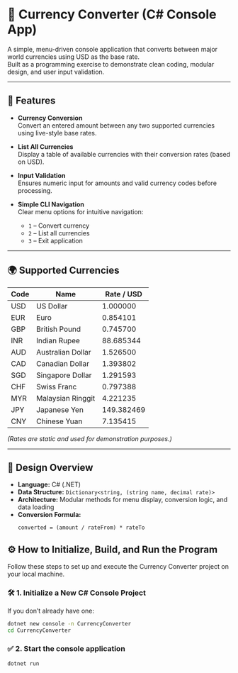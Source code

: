 # 💱 Currency Converter (C# Console App)

A simple, menu-driven console application that converts between major world currencies using USD as the base rate.  
Built as a programming exercise to demonstrate clean coding, modular design, and user input validation.

---

## 🚀 Features

- **Currency Conversion**  
  Convert an entered amount between any two supported currencies using live-style base rates.

- **List All Currencies**  
  Display a table of available currencies with their conversion rates (based on USD).

- **Input Validation**  
  Ensures numeric input for amounts and valid currency codes before processing.

- **Simple CLI Navigation**  
  Clear menu options for intuitive navigation:
  - `1` – Convert currency  
  - `2` – List all currencies  
  - `3` – Exit application

---

## 🌍 Supported Currencies

| Code | Name                | Rate / USD |
|------|---------------------|-------------|
| USD  | US Dollar           | 1.000000    |
| EUR  | Euro                | 0.854101    |
| GBP  | British Pound       | 0.745700    |
| INR  | Indian Rupee        | 88.685344   |
| AUD  | Australian Dollar   | 1.526500    |
| CAD  | Canadian Dollar     | 1.393802    |
| SGD  | Singapore Dollar    | 1.291593    |
| CHF  | Swiss Franc         | 0.797388    |
| MYR  | Malaysian Ringgit   | 4.221235    |
| JPY  | Japanese Yen        | 149.382469  |
| CNY  | Chinese Yuan        | 7.135415    |

*(Rates are static and used for demonstration purposes.)*

---

## 🧠 Design Overview

- **Language:** C# (.NET)  
- **Data Structure:** `Dictionary<string, (string name, decimal rate)>`  
- **Architecture:** Modular methods for menu display, conversion logic, and data loading  
- **Conversion Formula:**  
  ```text
  converted = (amount / rateFrom) * rateTo

## ⚙️ How to Initialize, Build, and Run the Program

Follow these steps to set up and execute the Currency Converter project on your local machine.

### 🛠️ 1. Initialize a New C# Console Project
If you don’t already have one:

```bash
dotnet new console -n CurrencyConverter
cd CurrencyConverter
```

### ✅ 2. Start the console application
```bash
dotnet run
```

